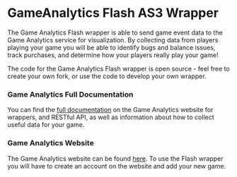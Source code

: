 # GameAnalytics Flash AS3 Wrapper

The Game Analytics Flash wrapper is able to send game event data to the Game Analytics service for visualization. By collecting data from players playing your game you will be able to identify bugs and balance issues, track purchases, and determine how your players really play your game!

The code for the Game Analytics Flash wrapper is open source - feel free to create your own fork, or use the code to develop your own wrapper.

### Game Analytics Full Documentation

You can find the [full documentation](http://beta.gameanalytics.com/docs) on the Game Analytics website for wrappers, and RESTful API, as well as information about how to collect useful data for your game.

### Game Analytics Website

The Game Analytics website can be found [here](http://beta.gameanalytics.com/). To use the Flash wrapper you will have to create an account on the website and add your new game.

